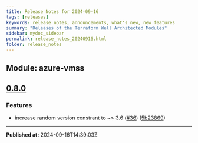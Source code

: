 ```yaml
---
title: Release Notes for 2024-09-16
tags: [releases]
keywords: release notes, announcements, what's new, new features
summary: "Releases of the Terraform Well Architected Modules"
sidebar: mydoc_sidebar
permalink: release_notes_20240916.html
folder: release_notes
---
```


## Module: azure-vmss
## [0.8.0](https://github.com/CloudNationHQ/terraform-azure-vmss/releases/tag/v0.8.0)


### Features

* increase random version constrant to ~&gt; 3.6 ([#36](https://github.com/CloudNationHQ/terraform-azure-vmss/issues/36)) ([5b23869](https://github.com/CloudNationHQ/terraform-azure-vmss/commit/5b238695f9b091036ef39d0a783b1e879b126a1e))

---

**Published at:** 2024-09-16T14:39:03Z

